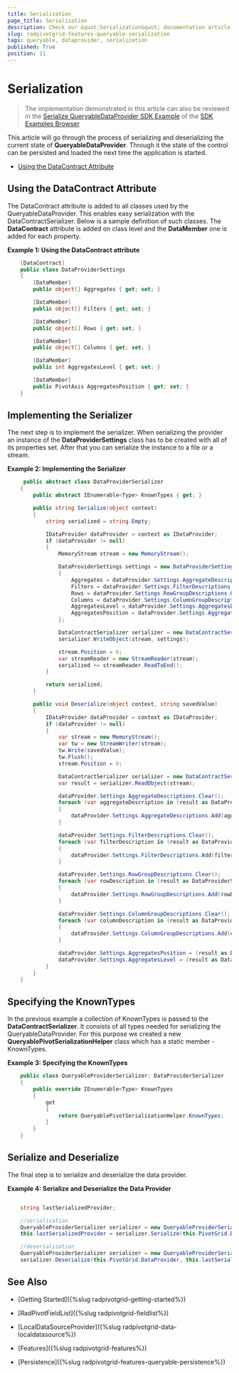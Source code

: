 ```yaml
---
title: Serialization
page_title: Serialization
description: Check our &quot;Serialization&quot; documentation article for the RadPivotGrid {{ site.framework_name }} control.
slug: radpivotgrid-features-queryable-serialization
tags: queryable, dataprovider, serialization
published: True
position: 11
---
```


# Serialization

> The implementation demonstrated in this article can also be reviewed in the [Serialize QueryableDataProvider SDK Example](https://github.com/telerik/xaml-sdk/tree/master/PivotGrid/Serialization/QueryableDataProvider) of the [SDK Examples Browser](https://demos.telerik.com/xaml-sdkbrowser/)

This article will go through the process of serializing and deserializing the current state of __QueryableDataProvider__. Through it the state of the control can be persisted and loaded the next time the application is started.

* [Using the DataContract Attribute](#using-the-datacontract-attribute)

## Using the DataContract Attribute

The DataContract attribute is added to all classes used by the QueryableDataProvider. This enables easy serialization with the DataContractSerializer. Below is a sample definition of such classes. The __DataContract__ attribute is added on class level and the __DataMember__ one is added for each property.

__Example 1: Using the DataContract attribute__	

```C#
	[DataContract]
    public class DataProviderSettings
    {
        [DataMember]
        public object[] Aggregates { get; set; }

        [DataMember]
        public object[] Filters { get; set; }

        [DataMember]
        public object[] Rows { get; set; }

        [DataMember]
        public object[] Columns { get; set; }

        [DataMember]
        public int AggregatesLevel { get; set; }

        [DataMember]
        public PivotAxis AggregatesPosition { get; set; }
    }
```

## Implementing the Serializer

The next step is to implement the serializer. When serializing the provider an instance of the __DataProviderSettings__ class has to be created with all of its properties set. After that you can serialize the instance to a file or a stream. 

__Example 2: Implementing the Serializer__

```C#
	 public abstract class DataProviderSerializer
    {
        public abstract IEnumerable<Type> KnownTypes { get; }

        public string Serialize(object context)
        {
            string serialized = string.Empty;

            IDataProvider dataProvider = context as IDataProvider;
            if (dataProvider != null)
            {
                MemoryStream stream = new MemoryStream();

                DataProviderSettings settings = new DataProviderSettings()
                {
                    Aggregates = dataProvider.Settings.AggregateDescriptions.OfType<object>().ToArray(),
                    Filters = dataProvider.Settings.FilterDescriptions.OfType<object>().ToArray(),
                    Rows = dataProvider.Settings.RowGroupDescriptions.OfType<object>().ToArray(),
                    Columns = dataProvider.Settings.ColumnGroupDescriptions.OfType<object>().ToArray(),
                    AggregatesLevel = dataProvider.Settings.AggregatesLevel,
                    AggregatesPosition = dataProvider.Settings.AggregatesPosition
                };

                DataContractSerializer serializer = new DataContractSerializer(typeof(DataProviderSettings), KnownTypes);
                serializer.WriteObject(stream, settings);

                stream.Position = 0;
                var streamReader = new StreamReader(stream);
                serialized += streamReader.ReadToEnd();
            }

            return serialized;
        }

        public void Deserialize(object context, string savedValue)
        {
            IDataProvider dataProvider = context as IDataProvider;
            if (dataProvider != null)
            {
                var stream = new MemoryStream();
                var tw = new StreamWriter(stream);
                tw.Write(savedValue);
                tw.Flush();
                stream.Position = 0;

                DataContractSerializer serializer = new DataContractSerializer(typeof(DataProviderSettings), KnownTypes);
                var result = serializer.ReadObject(stream);

                dataProvider.Settings.AggregateDescriptions.Clear();
                foreach (var aggregateDescription in (result as DataProviderSettings).Aggregates)
                {
                    dataProvider.Settings.AggregateDescriptions.Add(aggregateDescription);
                }

                dataProvider.Settings.FilterDescriptions.Clear();
                foreach (var filterDescription in (result as DataProviderSettings).Filters)
                {
                    dataProvider.Settings.FilterDescriptions.Add(filterDescription);
                }

                dataProvider.Settings.RowGroupDescriptions.Clear();
                foreach (var rowDescription in (result as DataProviderSettings).Rows)
                {
                    dataProvider.Settings.RowGroupDescriptions.Add(rowDescription);
                }

                dataProvider.Settings.ColumnGroupDescriptions.Clear();
                foreach (var columnDescription in (result as DataProviderSettings).Columns)
                {
                    dataProvider.Settings.ColumnGroupDescriptions.Add(columnDescription);
                }

                dataProvider.Settings.AggregatesPosition = (result as DataProviderSettings).AggregatesPosition;
                dataProvider.Settings.AggregatesLevel = (result as DataProviderSettings).AggregatesLevel;
            }
        }
    }
```

## Specifying the KnownTypes

In the previous example a collection of KnownTypes is passed to the __DataContractSerializer__. It consists of all types needed for serializing the QueryableDataProvider. For this purpose we created a new __QueryablePivotSerializationHelper__ class which has a static member - KnownTypes.

__Example 3: Specifying the KnownTypes__

```C#
	public class QueryableProviderSerializer: DataProviderSerializer
    {
        public override IEnumerable<Type> KnownTypes
        {
            get 
            {
                return QueryablePivotSerializationHelper.KnownTypes;
            }
        }
    }
```

## Serialize and Deserialize 

The final step is to serialize and deserialize the data provider.

__Example 4: Serialize and Deserialize the Data Provider__

```C#

	string lastSerializedProvider;

	//serialization
	QueryableProviderSerializer serializer = new QueryableProviderSerializer();
    this.lastSerializedProvider = serializer.Serialize(this.PivotGrid.DataProvider);

	//deserialization
	QueryableProviderSerializer serializer = new QueryableProviderSerializer();
    serializer.Deserialize(this.PivotGrid.DataProvider, this.lastSerializedProvider);
```

## See Also

 * [Getting Started]({%slug radpivotgrid-getting-started%})

 * [RadPivotFieldList]({%slug radpivotgrid-fieldlist%})

 * [LocalDataSourceProvider]({%slug radpivotgrid-data-localdatasource%})

 * [Features]({%slug radpivotgrid-features%})

 * [Persistence]({%slug radpivotgrid-features-queryable-persistence%})